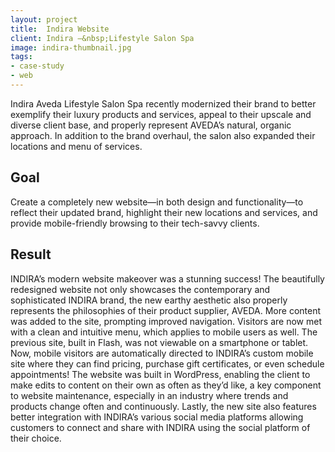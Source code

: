 ```yaml
---
layout: project
title:  Indira Website
client: Indira –&nbsp;Lifestyle Salon Spa
image: indira-thumbnail.jpg
tags:
- case-study
- web
---
```


Indira Aveda Lifestyle Salon Spa recently modernized their brand to better exemplify their luxury products and services, appeal to their upscale and diverse client base, and properly represent AVEDA’s natural, organic approach. In addition to the brand overhaul, the salon also expanded their locations and menu of services.

## Goal

Create a completely new website—in both design and functionality—to reflect their updated brand, highlight their new locations and services, and provide mobile-friendly browsing to their tech-savvy clients.

## Result

INDIRA’s modern website makeover was a stunning success! The beautifully redesigned website not only showcases the contemporary and sophisticated INDIRA brand, the new earthy aesthetic also properly represents the philosophies of their product supplier, AVEDA. More content was added to the site, prompting improved navigation. Visitors are now met with a clean and intuitive menu, which applies to mobile users as well. The previous site, built in Flash, was not viewable on a smartphone or tablet. Now, mobile visitors are automatically directed to INDIRA’s custom mobile site where they can find pricing, purchase gift certificates, or even schedule appointments! The website was built in WordPress, enabling the client to make edits to content on their own as often as they’d like, a key component to website maintenance, especially in an industry where trends and products change often and continuously. Lastly, the new site also features better integration with INDIRA’s various social media platforms allowing customers to connect and share with INDIRA using the social platform of their choice.